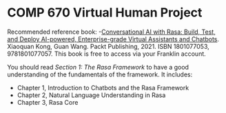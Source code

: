 # COMP 670 Virtual Human Project

Recommended reference book:
-[Conversational AI with Rasa: Build, Test, and Deploy AI-powered, Enterprise-grade Virtual Assistants and Chatbots](https://learning.oreilly.com/library/view/-/9781801077057/?ar). Xiaoquan Kong, Guan Wang. Packt Publishing, 2021. ISBN	1801077053, 9781801077057. This book is free to access via your Franklin account.


You should read *Section 1: The Rasa Framework* to have a good understanding of the fundamentals of the framework. It includes:
- Chapter 1, Introduction to Chatbots and the Rasa Framework
- Chapter 2, Natural Language Understanding in Rasa
- Chapter 3, Rasa Core
